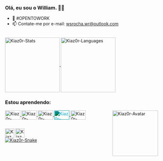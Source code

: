 ### Olá, eu sou o William. 👋🏽

- 💼 #OPENTOWORK
- 📫 Contate-me por e-mail: wsrocha.wr@outlook.com

<div><br>
    <a href="#">
        <img align="center" alt="Kiaz0r-Stats" title="Estatísticas do GitHub" height="180em"
            src="https://github-readme-stats.vercel.app/api?username=Kiaz0r&show_icons=true&include_all_commits=true&count_private=true&theme=dark" />
    </a>
    <a href="#">
        <img align="center" alt="Kiaz0r-Languages" title="Linguagens mais usadas" height="180em"
            src="https://github-readme-stats.vercel.app/api/top-langs/?username=Kiaz0r&hide=PowerShell&layout=compact&theme=dark" />
    </a>
</div>

### Estou aprendendo:

<div style="display: inline_block">
    <a href="#">
        <img align="center" alt="Kiaz0r-CSS" title="CSS" height="30" width="50"
            src="https://cdn.jsdelivr.net/gh/devicons/devicon/icons/css3/css3-original.svg">
        <img align="center" alt="Kiaz0r-HTML" title="HTML" height="30" width="50"
            src="https://cdn.jsdelivr.net/gh/devicons/devicon/icons/html5/html5-original.svg">
        <img align="center" alt="Kiaz0r-JavaScript" title="JavaScript" height="30" width="50"
            src="https://cdn.jsdelivr.net/gh/devicons/devicon/icons/javascript/javascript-original.svg">
        <img align="center" alt="Kiaz0r-Markdown" title="Markdown" height="30" width="50"
            style="filter: invert(64%) sepia(55%) saturate(6260%) hue-rotate(161deg) brightness(94%) contrast(101%)"
            src="https://cdn.jsdelivr.net/gh/devicons/devicon/icons/markdown/markdown-original.svg">
        <img align="center" alt="Kiaz0r-Python" title="Python" height="30" width="50"
            src="https://cdn.jsdelivr.net/gh/devicons/devicon/icons/python/python-original.svg">
        <img align="right" alt="Kiaz0r-Avatar" title="Avatar de Kiaz0r" height="150" width="150"
            src="https://cdn.discordapp.com/attachments/1103709001797079120/1103709386007912528/Kiaz0r-Avatar-2.png">
    </a>
</div>

##

<div>
    <a href="https://www.instagram.com/kiaz0r/" target="_blank">
        <img align="center" alt="Kiaz0r-Instagram" title="Me siga" height="30"
            src="https://img.shields.io/badge/Instagram-E4405F?style=for-the-badge&logo=instagram&logoColor=white"
            target="_blank"></a>
    <a href="https://www.linkedin.com/in/kiaz0r/" target="_blank">
        <img align="center" alt="Kiaz0r-LinkedIn" title="Conecte-se comigo" height="30"
            src="https://img.shields.io/badge/LinkedIn-0077B5?style=for-the-badge&logo=linkedin&logoColor=white"
            target="_blank"></a>
</div>

<div>
    <a href="#">
        <img align="center" alt="Kiaz0r-Snake" title="Snake Game"
            src="https://github.com/Kiaz0r/Kiaz0r/blob/output/github-contribution-grid-snake.svg">
</div>
